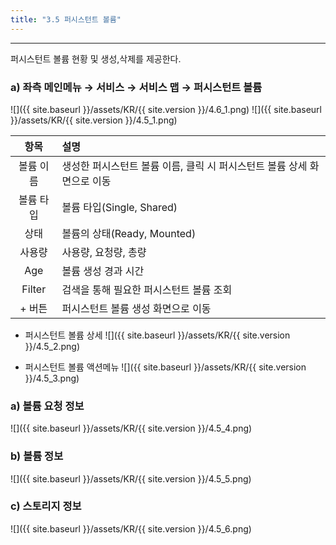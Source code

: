 ```yaml
---
title: "3.5 퍼시스턴트 볼륨"
---
```


---
퍼시스턴트 볼륨 현황 및 생성,삭제를 제공한다.

### a\) 좌측 메인메뉴 → 서비스 → 서비스 맵 → 퍼시스턴트 볼륨
![]({{ site.baseurl }}/assets/KR/{{ site.version }}/4.6_1.png)
![]({{ site.baseurl }}/assets/KR/{{ site.version }}/4.5_1.png)

| **항목** | **설명**                                    |
| :----: | :---------------------------------------- |
| 볼륨 이름  | 생성한 퍼시스턴트 볼륨 이름, 클릭 시 퍼시스턴트 볼륨 상세 화면으로 이동 |
| 볼륨 타입  | 볼륨 타입(Single, Shared)                     |
|   상태   | 볼륨의 상태(Ready, Mounted)                    |
|  사용량   | 사용량, 요청량, 총량                              |
|  Age   | 볼륨 생성 경과 시간                               |
| Filter | 검색을 통해 필요한 퍼시스턴트 볼륨 조회                    |
|  + 버튼  | 퍼시스턴트 볼륨 생성 화면으로 이동                       |

* 퍼시스턴트 볼륨 상세
![]({{ site.baseurl }}/assets/KR/{{ site.version }}/4.5_2.png)

* 퍼시스턴트 볼륨 액션메뉴
![]({{ site.baseurl }}/assets/KR/{{ site.version }}/4.5_3.png)

### a\) 볼륨 요청 정보
![]({{ site.baseurl }}/assets/KR/{{ site.version }}/4.5_4.png)

### b\) 볼륨 정보
![]({{ site.baseurl }}/assets/KR/{{ site.version }}/4.5_5.png)

### c\) 스토리지 정보
![]({{ site.baseurl }}/assets/KR/{{ site.version }}/4.5_6.png)
